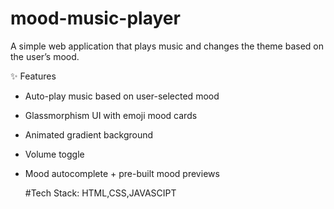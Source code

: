 # mood-music-player
A simple web application that plays music and changes the theme based on the user’s mood.


✨ Features

- Auto-play music based on user-selected mood
- Glassmorphism UI with emoji mood cards
- Animated gradient background
- Volume toggle
- Mood autocomplete + pre-built mood previews

  #Tech Stack: HTML,CSS,JAVASCIPT
